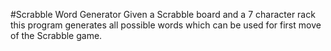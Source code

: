 #Scrabble Word Generator
Given a Scrabble board and a 7 character rack this program generates all possible words which can be used for first move of the Scrabble game.
